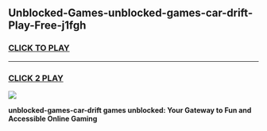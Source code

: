 
## Unblocked-Games-unblocked-games-car-drift-Play-Free-j1fgh
<h3>
<a href="https://premium76.site?title=unblocked-games-car-drift&ref=21A">CLICK TO PLAY</a></h3>
<hr>

<h3>
<a href="https://premium76.site?title=unblocked-games-car-drift&ref=21A">CLICK 2 PLAY</a>
  
</h3>

<a href="https://premium76.site?title=unblocked-games-car-drift&ref=21A"><img src="https://clearcache.store/games.png"></a>


**unblocked-games-car-drift games unblocked: Your Gateway to Fun and Accessible Online Gaming**
